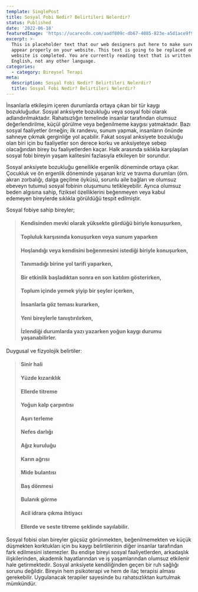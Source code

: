 ```yaml
---
template: SinglePost
title: Sosyal Fobi Nedir? Belirtileri Nelerdir?
status: Published
date: '2022-06-18' 
featuredImage: 'https://ucarecdn.com/aadf809c-db67-4085-823e-a5d1ace9f92e/'
excerpt: >-
  This is placeholder text that our web designers put here to make sure words
  appear properly on your website. This text is going to be replaced once the
  website is completed. You are currently reading text that is written in
  English, not any other language.
categories:
  - category: Bireysel Terapi
meta:
  description: Sosyal Fobi Nedir? Belirtileri Nelerdir?
  title: Sosyal Fobi Nedir? Belirtileri Nelerdir?
---
```


İnsanlarla etkileşim içeren durumlarda ortaya çıkan bir tür kaygı bozukluğudur. Sosyal anksiyete bozukluğu veya sosyal fobi olarak adlandırılmaktadır. Rahatsızlığın temelinde insanlar tarafından olumsuz değerlendirilme, küçül görülme veya beğenilmeme kaygısı yatmaktadır. Bazı sosyal faaliyetler örneğin; ilk randevu, sunum yapmak, insanların önünde sahneye çıkmak gerginliğe yol açabilir. Fakat sosyal anksiyete bozukluğu olan biri için bu faaliyetler son derece korku ve anksiyeteye sebep olacağından birey bu faaliyetlerden kaçar. Halk arasında sıklıkla karşılaşılan sosyal fobi bireyin yaşam kalitesini fazlasıyla etkileyen bir sorundur.

Sosyal anksiyete bozukluğu genellikle ergenlik döneminde ortaya çıkar. Çocukluk ve ön ergenlik döneminde yaşanan kriz ve travma durumları (örn. akran zorbalığı, dalga geçilme öyküsü, sorunlu aile bağları ve olumsuz ebeveyn tutumu) sosyal fobinin oluşumunu tetikleyebilir. Ayrıca olumsuz beden algısına sahip, fiziksel özelliklerini beğenmeyen veya kabul edemeyen bireylerde sıklıkla görüldüğü tespit edilmiştir.

Sosyal fobiye sahip bireyler;

> ####  Kendisinden mevki olarak yüksekte gördüğü biriyle konuşurken,
>
> #### Topluluk karşısında konuşurken veya sunum yaparken
>
> #### Hoşlandığı veya kendisini beğenmesini istediği biriyle konuşurken,
>
> #### Tanımadığı birine yol tarifi yaparken,
>
> #### Bir etkinlik başladıktan sonra en son katılım gösterirken,
>
> #### Toplum içinde yemek yiyip bir şeyler içerken,
>
> #### İnsanlarla göz teması kurarken,
>
> #### Yeni bireylerle tanıştırılırken,
>
> #### İzlendiği durumlarda yazı yazarken yoğun kaygı durumu yaşanabilirler.


Duygusal ve fizyolojik belirtiler:

> #### Sinir hali
>
> #### Yüzde kızarıklık
>
> #### Ellerde titreme
>
> #### Yoğun kalp çarpıntısı
>
> #### Aşırı terleme
>
> #### Nefes darlığı
>
> #### Ağız kuruluğu
>
> #### Karın ağrısı
>
> #### Mide bulantısı
>
> #### Baş dönmesi
>
> #### Bulanık görme
>
> #### Acil idrara çıkma ihtiyacı
>
> #### Ellerde ve seste titreme şeklinde sayılabilir. 


Sosyal fobisi olan bireyler güçsüz görünmekten, beğenilmemekten ve küçük düşmekten korktukları için bu kaygı belirtilerinin diğer insanlar tarafından fark edilmesini istemezler. Bu endişe bireyi sosyal faaliyetlerden, arkadaşlık ilişkilerinden, akademik hayatlarından ve iş yaşamlarından olumsuz etkilenir hale getirmektedir. Sosyal anksiyete kendiliğinden geçen bir ruh sağlığı sorunu değildir. Bireyin hem psikoterapi ve hem de ilaç terapisi alması gerekebilir. Uygulanacak terapiler sayesinde bu rahatsızlıktan kurtulmak mümkündür.